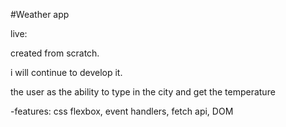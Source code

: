 #Weather app

live:

created from scratch.

i will continue to develop it.

the user as the ability to type in the city and get the temperature

-features:
css flexbox,
event handlers,
fetch api,
DOM
